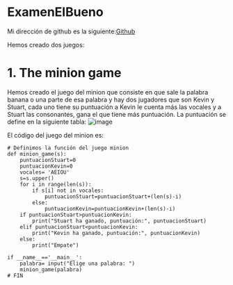 # ExamenElBueno
Mi dirección de github es la siguiente:[Github](https://github.com/Barroso03/ExamenElBueno.git)

Hemos creado dos juegos:
# 1. The minion game
Hemos creado el juego del minion que consiste en que sale la palabra banana o una parte de esa palabra y hay dos jugadores que son Kevin y Stuart, cada uno tiene su puntuación a Kevin le cuenta más las vocales y a Stuart las consonantes, gana el que tiene más puntuación.
La puntuación se define en la siguiente tabla:
![image](https://user-images.githubusercontent.com/91721590/145983220-ed964380-60d2-4081-baad-cc83db2a18c5.png)

El código del juego del minion es:
```
# Definimos la función del juego minion
def minion_game(s):
    puntuacionStuart=0
    puntuacionKevin=0
    vocales= 'AEIOU'
    s=s.upper()
    for i in range(len(s)):
        if s[i] not in vocales:
            puntuacionStuart=puntuacionStuart+(len(s)-i)
        else:
            puntuacionKevin=puntuacionKevin+(len(s)-i)
    if puntuacionStuart>puntuacionKevin:
        print("Stuart ha ganado, puntuación:", puntuacionStuart)
    elif puntuacionStuart<puntuacionKevin:
        print("Kevin ha ganado, puntuación:", puntuacionKevin)
    else:
        print("Empate")

if __name__=='__main__':
    palabra= input("Elige una palabra: ")
    minion_game(palabra)
# FIN

